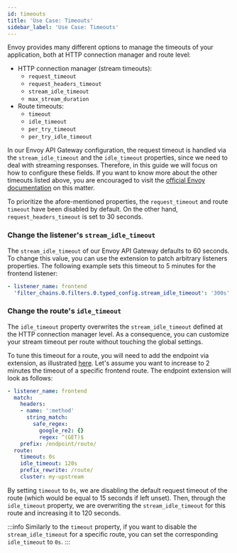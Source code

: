 ```yaml
---
id: timeouts
title: 'Use Case: Timeouts'
sidebar_label: 'Use Case: Timeouts'
---
```


Envoy provides many different options to manage the timeouts of your application, both at HTTP connection manager and route level:

- HTTP connection manager (stream timeouts):
  - `request_timeout`
  - `request_headers_timeout`
  - `stream_idle_timeout`
  - `max_stream_duration`
- Route timeouts:
  - `timeout`
  - `idle_timeout`
  - `per_try_timeout`
  - `per_try_idle_timeout`

In our Envoy API Gateway configuration, the request timeout is handled via the `stream_idle_timeout` and the `idle_timeout` properties, since we need to deal with streaming responses. Therefore, in this guide we will focus on how to configure these fields. If you want to know more about the other timeouts listed above, you are encouraged to visit the [official Envoy documentation](https://www.envoyproxy.io/docs/envoy/latest/faq/configuration/timeouts) on this matter.

To prioritize the afore-mentioned properties, the `request_timeout` and route `timeout` have been disabled by default. On the other hand, `request_headers_timeout` is set to 30 seconds.

### Change the listener's `stream_idle_timeout`

The `stream_idle_timeout` of our Envoy API Gateway defaults to 60 seconds. To change this value, you can use the extension to patch arbitrary listeners properties. The following example sets this timeout to 5 minutes for the frontend listener:

```yaml
- listener_name: frontend
  'filter_chains.0.filters.0.typed_config.stream_idle_timeout': '300s'
```

### Change the route's `idle_timeout`

The `idle_timeout` property overwrites the `stream_idle_timeout` defined at the HTTP connection manager level. As a consequence, you can customize your stream timeout per route without touching the global settings.

To tune this timeout for a route, you will need to add the endpoint via extension, as illustrated [here](/development_suite/api-console/advanced-section/api-gateway-envoy/extensions.md#endpoints). Let's assume you want to increase to 2 minutes the timeout of a specific frontend route. The endpoint extension will look as follows:

```yaml
- listener_name: frontend
  match:
    headers:
    - name: ':method'
      string_match:
        safe_regex:
          google_re2: {}
          regex: ^(GET)$
    prefix: /endpoint/route/
  route:
    timeout: 0s
    idle_timeout: 120s
    prefix_rewrite: /route/
    cluster: my-upstream
```

By setting `timeout` to `0s`, we are disabling the default request timeout of the route (which would be equal to 15 seconds if left unset). Then, through the `idle_timeout` property, we are overwriting the `stream_idle_timeout` for this route and increasing it to 120 seconds.

:::info
Similarly to the `timeout` property, if you want to disable the `stream_idle_timeout` for a specific route, you can set the corresponding `idle_timeout` to `0s`.
:::
